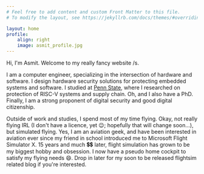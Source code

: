 ```yaml
---
# Feel free to add content and custom Front Matter to this file.
# To modify the layout, see https://jekyllrb.com/docs/themes/#overriding-theme-defaults

layout: home
profile:
    align: right
    image: asmit_profile.jpg
---
```


Hi, I'm Asmit. Welcome to my really fancy website /s. 

I am a computer engineer, specializing in the intersection of hardware and software. I design hardware security solutions for protecting embedded systems and software. I studied at [Penn State](https://www.eecs.psu.edu/), where I researched on protection of RISC-V systems and supply chain. Oh, and I also have a PhD. Finally, I am a strong proponent of digital security and good digital citizenship.

Outside of work and studies, I spend most of my time flying. Okay, not really flying IRL (I don't have a licence, yet 😉; hopefully that will change soon...), but simulated flying. Yes, I am an aviation geek, and have been interested in aviation ever since my friend in school introduced me to Microsoft Flight Simulator X. 15 years and much 💲💲 later, flight simulation has grown to be my biggest hobby and obsession. I now have a pseudo home cockpit to satisfy my flying needs 😄. Drop in later for my soon to be released flightsim related blog if you're interested.
